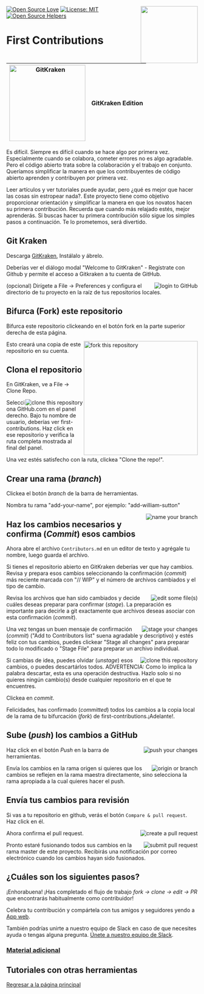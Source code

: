 [![Open Source Love](https://badges.frapsoft.com/os/v1/open-source.svg?v=103)](https://github.com/ellerbrock/open-source-badges/)
[<img align="right" width="150" src="https://firstcontributions.github.io/assets/gui-tool-tutorials/gitkraken-tutorial/join-slack-team.png">](https://join.slack.com/t/firstcontributors/shared_invite/zt-1hg51qkgm-Xc7HxhsiPYNN3ofX2_I8FA)
[![License: MIT](https://img.shields.io/badge/License-MIT-green.svg)](https://opensource.org/licenses/MIT)
[![Open Source Helpers](https://www.codetriage.com/roshanjossey/first-contributions/badges/users.svg)](https://www.codetriage.com/roshanjossey/first-contributions)


# First Contributions

|<img alt="GitKraken" src="https://firstcontributions.github.io/assets/gui-tool-tutorials/gitkraken-tutorial/gk-icon.png" width="200">|GitKraken Edition|
|---|---|

Es difícil. Siempre es difícil cuando se hace algo por primera vez. Especialmente cuando se colabora, cometer errores no es algo agradable. Pero el código abierto trata sobre la colaboración y el trabajo en conjunto. Queríamos simplificar la manera en que los contribuyentes de código abierto aprenden y contribuyen por primera vez.

Leer artículos y ver tutoriales puede ayudar, pero ¿qué es mejor que hacer las cosas sin estropear nada?. Este proyecto tiene como objetivo proporcionar orientación y simplificar la manera en que los novatos hacen su primera contribución. Recuerda que cuando más relajado estés, mejor aprenderás. Si buscas hacer tu primera contribución sólo sigue los simples pasos a continuación. Te lo prometemos, será divertido.

## Git Kraken

Descarga [GitKraken](https://www.gitkraken.com), Instálalo y ábrelo.

Deberías ver el diálogo modal "Welcome to GitKraken" - Regístrate con Github y permite el acceso a Gitkraken a tu cuenta de GitHub.

<img style="float: right;" src="https://firstcontributions.github.io/assets/gui-tool-tutorials/gitkraken-tutorial/gk-login.png" alt="login to GitHub" />

(opcional) Dirígete a File -> Preferences y configura el directorio de tu proyecto en la raíz de tus repositorios locales. 


## Bifurca (Fork) este repositorio

Bifurca este repositorio clickeando en el botón fork en la parte superior derecha de esta página.

<img align="right" width="300" src="https://firstcontributions.github.io/assets/gui-tool-tutorials/gitkraken-tutorial/fork.png" alt="fork this repository" />
Esto creará una copia de este repositorio en su cuenta.


## Clona el repositorio

En GitKraken, ve a File -> Clone Repo.


<img style="float: right;" src="https://firstcontributions.github.io/assets/gui-tool-tutorials/gitkraken-tutorial/gk-clone.png" alt="clone this repository" />


Selecciona GitHub.com  en el panel derecho. Bajo tu nombre de usuario, deberías ver first-contributions. Haz click en ese repositorio y verifica la ruta completa mostrada al final del panel.

Una vez estés satisfecho con la ruta, clickea "Clone the repo!".

## Crear una rama (*branch*)

Clickea el botón *branch* de la barra de herramientas.

Nombra tu rama "add-your-name", por ejemplo: "add-william-sutton"

<img style="float: right;" src="https://firstcontributions.github.io/assets/gui-tool-tutorials/gitkraken-tutorial/gk-branch.png" alt="name your branch" />


## Haz los cambios necesarios y confirma (*Commit*) esos cambios

Ahora abre el archivo `Contributors.md` en un editor de texto y agrégale tu nombre, luego guarda el archivo.

Si tienes el repositorio abierto en GitKraken deberías ver que hay cambios. Revisa y prepara esos cambios seleccionando la confirmación (*commit*) más reciente marcada con "// WIP" y el número de archivos cambiados y el tipo de cambio.

<img style="float: right;" src="https://firstcontributions.github.io/assets/gui-tool-tutorials/gitkraken-tutorial/gk-edit.png" alt="edit some file(s)" />

Revisa los archivos que han sido cambiados y decide cuáles deseas preparar para confirmar (*stage*). La preparación es importante para decirle a git exactamente que archivos deseas asociar con esta confirmación (*commit*).


<img style="float: right;" src="https://firstcontributions.github.io/assets/gui-tool-tutorials/gitkraken-tutorial/gk-stage.png" alt="stage your changes" />

Una vez tengas un buen mensaje de confirmación (*commit*) ("Add <your-name> to Contributors list" suena agradable y descriptivo) y estés feliz con tus cambios, puedes clickear "Stage all changes" para preparar todo lo modificado o "Stage File" para preparar un archivo individual.


<img style="float: right;" src="https://firstcontributions.github.io/assets/gui-tool-tutorials/gitkraken-tutorial/gk-commit.png" alt="clone this repository" />

Si cambias de idea, puedes olvidar (*unstage*) esos cambios, o puedes descartárlos todos.
ADVERTENCIA: Como lo implica la palabra descartar, esta es una operación destructiva. Hazlo solo si no quieres ningún cambio(s) desde cualquier repositorio en el que te encuentres.

Clickea en *commit*.

Felicidades, has confirmado (*committed*) todos los cambios a la copia local de la rama de tu bifurcación (*fork*) de first-contributions.¡Adelante!.

## Sube (*push*) los cambios a GitHub

<img style="float: right;" src="https://firstcontributions.github.io/assets/gui-tool-tutorials/gitkraken-tutorial/gk-push.png" alt="push your changes" />

Haz click en el botón *Push* en la barra de herramientas.

<img style="float: right;" src="https://firstcontributions.github.io/assets/gui-tool-tutorials/gitkraken-tutorial/gk-origin.png" alt="origin or branch" />

Envía los cambios en la rama origen si quieres que los cambios se reflejen en la rama maestra directamente, sino selecciona la rama apropiada a la cual quieres hacer el push.

## Envía tus cambios para revisión

Si vas a tu repositorio en github, verás el botón `Compare & pull request`. Haz click en él.

<img style="float: right;" src="https://firstcontributions.github.io/assets/gui-tool-tutorials/gitkraken-tutorial/compare-and-pull.png" alt="create a pull request" />

Ahora confirma el pull request.

<img style="float: right;" src="https://firstcontributions.github.io/assets/gui-tool-tutorials/gitkraken-tutorial/submit-pull-request.png" alt="submit pull request" />

Pronto estaré fusionando todos sus cambios en la rama master de este proyecto. Recibirás una notificación por correo electrónico cuando los cambios hayan sido fusionados.

## ¿Cuáles son los siguientes pasos?

¡Enhorabuena! ¡Has completado el flujo de trabajo _fork -> clone -> edit -> PR_ que encontrarás habitualmente como contribuidor!

Celebra tu contribución y compártela con tus amigos y seguidores yendo a [App web](https://firstcontributions.github.io/#social-share).

También podrías unirte a nuestro equipo de Slack en caso de que necesites ayuda o tengas alguna pregunta. [Únete a nuestro equipo de Slack](https://join.slack.com/t/firstcontributors/shared_invite/zt-1hg51qkgm-Xc7HxhsiPYNN3ofX2_I8FA).


### [Material adicional](../additional-material/git_workflow_scenarios/additional-material.md)


## Tutoriales con otras herramientas
[Regresar a la página principal](https://github.com/firstcontributions/first-contributions#tutorials-using-other-tools)
